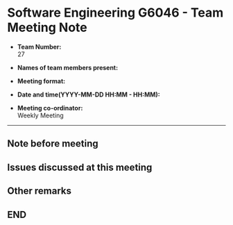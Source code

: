 # Software Engineering G6046 - Team Meeting Note

* **Team Number:**  
    27

* **Names of team members present:**  

* **Meeting format:**  

* **Date and time(YYYY-MM-DD HH:MM - HH:MM):**  

* **Meeting co-ordinator:**  
    Weekly Meeting


---

## Note before meeting



## Issues discussed at this meeting



## Other remarks



**END**
---
